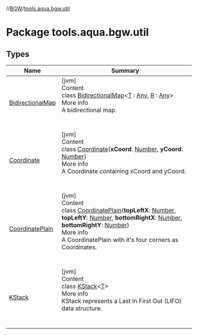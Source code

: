 //[BGW](../../index.md)/[tools.aqua.bgw.util](index.md)



# Package tools.aqua.bgw.util  


## Types  
  
|  Name |  Summary | 
|---|---|
| <a name="tools.aqua.bgw.util/BidirectionalMap///PointingToDeclaration/"></a>[BidirectionalMap](-bidirectional-map/index.md)| <a name="tools.aqua.bgw.util/BidirectionalMap///PointingToDeclaration/"></a>[jvm]  <br>Content  <br>class [BidirectionalMap](-bidirectional-map/index.md)<[T](-bidirectional-map/index.md) : [Any](https://kotlinlang.org/api/latest/jvm/stdlib/kotlin/-any/index.html), [R](-bidirectional-map/index.md) : [Any](https://kotlinlang.org/api/latest/jvm/stdlib/kotlin/-any/index.html)>  <br>More info  <br>A bidirectional map.  <br><br><br>|
| <a name="tools.aqua.bgw.util/Coordinate///PointingToDeclaration/"></a>[Coordinate](-coordinate/index.md)| <a name="tools.aqua.bgw.util/Coordinate///PointingToDeclaration/"></a>[jvm]  <br>Content  <br>class [Coordinate](-coordinate/index.md)(**xCoord**: [Number](https://kotlinlang.org/api/latest/jvm/stdlib/kotlin/-number/index.html), **yCoord**: [Number](https://kotlinlang.org/api/latest/jvm/stdlib/kotlin/-number/index.html))  <br>More info  <br>A Coordinate containing xCoord and yCoord.  <br><br><br>|
| <a name="tools.aqua.bgw.util/CoordinatePlain///PointingToDeclaration/"></a>[CoordinatePlain](-coordinate-plain/index.md)| <a name="tools.aqua.bgw.util/CoordinatePlain///PointingToDeclaration/"></a>[jvm]  <br>Content  <br>class [CoordinatePlain](-coordinate-plain/index.md)(**topLeftX**: [Number](https://kotlinlang.org/api/latest/jvm/stdlib/kotlin/-number/index.html), **topLeftY**: [Number](https://kotlinlang.org/api/latest/jvm/stdlib/kotlin/-number/index.html), **bottomRightX**: [Number](https://kotlinlang.org/api/latest/jvm/stdlib/kotlin/-number/index.html), **bottomRightY**: [Number](https://kotlinlang.org/api/latest/jvm/stdlib/kotlin/-number/index.html))  <br>More info  <br>A CoordinatePlain with it's four corners as Coordinates.  <br><br><br>|
| <a name="tools.aqua.bgw.util/KStack///PointingToDeclaration/"></a>[KStack](-k-stack/index.md)| <a name="tools.aqua.bgw.util/KStack///PointingToDeclaration/"></a>[jvm]  <br>Content  <br>class [KStack](-k-stack/index.md)<[T](-k-stack/index.md)>  <br>More info  <br>KStack represents a Last In First Out (LIFO) data structure.  <br><br><br>|

